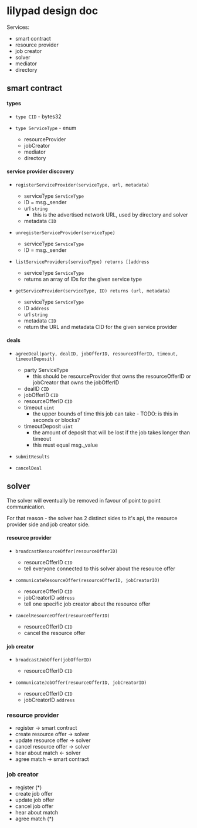 # lilypad design doc

Services:

 * smart contract
 * resource provider
 * job creator
 * solver
 * mediator
 * directory

## smart contract

#### types

 * `type CID` - bytes32

 * `type ServiceType` - enum
    * resourceProvider
    * jobCreator
    * mediator
    * directory

#### service provider discovery

 * `registerServiceProvider(serviceType, url, metadata)`
    * serviceType `ServiceType`
    * ID = msg._sender
    * url `string`
      * this is the advertised network URL, used by directory and solver
    * metadata `CID`

 * `unregisterServiceProvider(serviceType)`
    * serviceType `ServiceType`
    * ID = msg._sender

 * `listServiceProviders(serviceType) returns []address`
    * serviceType `ServiceType`
    * returns an array of IDs for the given service type
   
 * `getServiceProvider(serviceType, ID) returns (url, metadata)`
    * serviceType `ServiceType`
    * ID `address`
    * url `string`
    * metadata `CID`
    * return the URL and metadata CID for the given service provider

#### deals

 * `agreeDeal(party, dealID, jobOfferID, resourceOfferID, timeout, timeoutDeposit)`
   * party ServiceType
     * this should be resourceProvider that owns the resourceOfferID or jobCreator that owns the jobOfferID
   * dealID `CID`
   * jobOfferID `CID`
   * resourceOfferID `CID`
   * timeout `uint`
     * the upper bounds of time this job can take - TODO: is this in seconds or blocks?
   * timeoutDeposit `uint`
     * the amount of deposit that will be lost if the job takes longer than timeout
     * this must equal msg._value
   
 * `submitResults`
  

 * `cancelDeal`

## solver

The solver will eventually be removed in favour of point to point communication.

For that reason - the solver has 2 distinct sides to it's api, the resource provider side and job creator side.

#### resource provider

 * `broadcastResourceOffer(resourceOfferID)`
   * resourceOfferID `CID`
   * tell everyone connected to this solver about the resource offer

 * `communicateResourceOffer(resourceOfferID, jobCreatorID)`
   * resourceOfferID `CID`
   * jobCreatorID `address`
   * tell one specific job creator about the resource offer

 * `cancelResourceOffer(resourceOfferID)`
   * resourceOfferID `CID`
   * cancel the resource offer


#### job creator

 * `broadcastJobOffer(jobOfferID)`
   * resourceOfferID `CID`

 * `communicateJobOffer(resourceOfferID, jobCreatorID)`
   * resourceOfferID `CID`
   * jobCreatorID `address`




### resource provider

 * register -> smart contract
 * create resource offer -> solver
 * update resource offer -> solver
 * cancel resource offer -> solver
 * hear about match <- solver
 * agree match -> smart contract

### job creator

 * register (*)
 * create job offer
 * update job offer
 * cancel job offer
 * hear about match
 * agree match (*)
